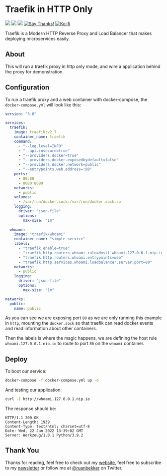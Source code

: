 # Traefik in HTTP Only

[![](https://img.shields.io/badge/website-ruan.dev-red.svg)](https://ruan.dev) [![](https://img.shields.io/badge/twitter-@ruanbekker-00acee.svg)](https://twitter.com/ruanbekker) [![](https://img.shields.io/badge/github-cheatsheets-orange.svg)](https://github.com/ruanbekker) [![Say Thanks!](https://img.shields.io/badge/dm-saythanks.io-07B63F.svg)](https://saythanks.io/to/ruanbekker)  [![Ko-fi](https://img.shields.io/badge/-Buy%20Me%20a%20Coffee-ff5f5f?logo=ko-fi&logoColor=white)](https://ko-fi.com/ruanbekker)

Traefik is a Modern HTTP Reverse Proxy and Load Balancer that makes deploying microservices easily.

## About

This will run a traefik proxy in http only mode, and wire a application behind the proxy for demonstration.

## Configuration

To run a traefik proxy and a web container with docker-compose, the `docker-compose.yml` will look like this:

```yaml
version: "3.8"

services:
  traefik:
    image: traefik:v2.7
    container_name: traefik
    command:
      - "--log.level=INFO"
      - "--api.insecure=true"
      - "--providers.docker=true"
      - "--providers.docker.exposedbydefault=false"
      - "--providers.docker.network=public"
      - "--entrypoints.web.address=:80"
    ports:
      - 80:80
      - 8080:8080
    networks:
      - public
    volumes:
      - /var/run/docker.sock:/var/run/docker.sock:ro
    logging:
      driver: "json-file"
      options:
        max-size: "1m"
        
  whoami:
    image: "traefik/whoami"
    container_name: "simple-service"
    labels:
      - "traefik.enable=true"
      - "traefik.http.routers.whoami.rule=Host(`whoami.127.0.0.1.nip.io`)"
      - "traefik.http.routers.whoami.entrypoints=web"
      - "traefik.http.services.whoami.loadbalancer.server.port=80"
    networks:
      - public
    logging:
      driver: "json-file"
      options:
        max-size: "1m"

networks:
  public:
    name: public

```

As you can see we are exposing port `80` as we are only running this example in `http`, mounting the `docker.sock` so that traefik can read docker events and read information about other containers.

Then the labels is where the magic happens, we are defining the host rule `whoami.127.0.0.1.nip.io` to route to port `80` on the `whoami` container. 

## Deploy

To boot our service:

```sh
docker-compose -f docker-compose.yml up -d
```

And testing our application:

```sh
curl -I http://whoami.127.0.0.1.nip.io
```

The response should be:

```
HTTP/1.1 200 OK
Content-Length: 1939
Content-Type: text/html; charset=utf-8
Date: Wed, 22 Jun 2022 13:39:02 GMT
Server: Werkzeug/1.0.1 Python/3.9.2
```

## Thank You

Thanks for reading, feel free to check out my [website](https://ruan.dev/), feel free to subscribe to my [newsletter](http://digests.ruanbekker.com/?via=ruanbekker-blog) or follow me at [@ruanbekker](https://twitter.com/ruanbekker) on Twitter.
